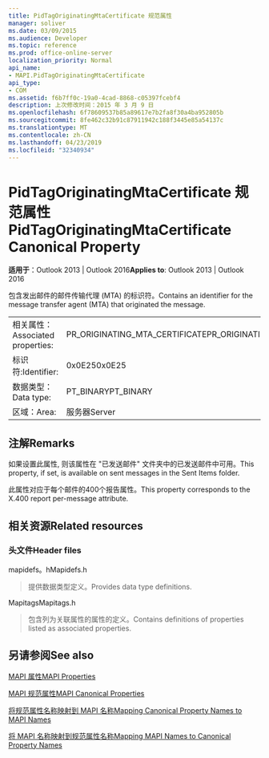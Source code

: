 ```yaml
---
title: PidTagOriginatingMtaCertificate 规范属性
manager: soliver
ms.date: 03/09/2015
ms.audience: Developer
ms.topic: reference
ms.prod: office-online-server
localization_priority: Normal
api_name:
- MAPI.PidTagOriginatingMtaCertificate
api_type:
- COM
ms.assetid: f6b7ff0c-19a0-4cad-8868-c05397fcebf4
description: 上次修改时间：2015 年 3 月 9 日
ms.openlocfilehash: 6f78609537b85a89617e7b2fa8f30a4ba952805b
ms.sourcegitcommit: 8fe462c32b91c87911942c188f3445e85a54137c
ms.translationtype: MT
ms.contentlocale: zh-CN
ms.lasthandoff: 04/23/2019
ms.locfileid: "32340934"
---
```

# <a name="pidtagoriginatingmtacertificate-canonical-property"></a><span data-ttu-id="789b1-103">PidTagOriginatingMtaCertificate 规范属性</span><span class="sxs-lookup"><span data-stu-id="789b1-103">PidTagOriginatingMtaCertificate Canonical Property</span></span>

  
  
<span data-ttu-id="789b1-104">**适用于**：Outlook 2013 | Outlook 2016</span><span class="sxs-lookup"><span data-stu-id="789b1-104">**Applies to**: Outlook 2013 | Outlook 2016</span></span> 
  
<span data-ttu-id="789b1-105">包含发出邮件的邮件传输代理 (MTA) 的标识符。</span><span class="sxs-lookup"><span data-stu-id="789b1-105">Contains an identifier for the message transfer agent (MTA) that originated the message.</span></span>
  
|||
|:-----|:-----|
|<span data-ttu-id="789b1-106">相关属性：</span><span class="sxs-lookup"><span data-stu-id="789b1-106">Associated properties:</span></span>  <br/> |<span data-ttu-id="789b1-107">PR_ORIGINATING_MTA_CERTIFICATE</span><span class="sxs-lookup"><span data-stu-id="789b1-107">PR_ORIGINATING_MTA_CERTIFICATE</span></span>  <br/> |
|<span data-ttu-id="789b1-108">标识符:</span><span class="sxs-lookup"><span data-stu-id="789b1-108">Identifier:</span></span>  <br/> |<span data-ttu-id="789b1-109">0x0E25</span><span class="sxs-lookup"><span data-stu-id="789b1-109">0x0E25</span></span>  <br/> |
|<span data-ttu-id="789b1-110">数据类型：</span><span class="sxs-lookup"><span data-stu-id="789b1-110">Data type:</span></span>  <br/> |<span data-ttu-id="789b1-111">PT_BINARY</span><span class="sxs-lookup"><span data-stu-id="789b1-111">PT_BINARY</span></span>  <br/> |
|<span data-ttu-id="789b1-112">区域：</span><span class="sxs-lookup"><span data-stu-id="789b1-112">Area:</span></span>  <br/> |<span data-ttu-id="789b1-113">服务器</span><span class="sxs-lookup"><span data-stu-id="789b1-113">Server</span></span>  <br/> |
   
## <a name="remarks"></a><span data-ttu-id="789b1-114">注解</span><span class="sxs-lookup"><span data-stu-id="789b1-114">Remarks</span></span>

<span data-ttu-id="789b1-115">如果设置此属性, 则该属性在 "已发送邮件" 文件夹中的已发送邮件中可用。</span><span class="sxs-lookup"><span data-stu-id="789b1-115">This property, if set, is available on sent messages in the Sent Items folder.</span></span>
  
<span data-ttu-id="789b1-116">此属性对应于每个邮件的400个报告属性。</span><span class="sxs-lookup"><span data-stu-id="789b1-116">This property corresponds to the X.400 report per-message attribute.</span></span>
  
## <a name="related-resources"></a><span data-ttu-id="789b1-117">相关资源</span><span class="sxs-lookup"><span data-stu-id="789b1-117">Related resources</span></span>

### <a name="header-files"></a><span data-ttu-id="789b1-118">头文件</span><span class="sxs-lookup"><span data-stu-id="789b1-118">Header files</span></span>

<span data-ttu-id="789b1-119">mapidefs。h</span><span class="sxs-lookup"><span data-stu-id="789b1-119">Mapidefs.h</span></span>
  
> <span data-ttu-id="789b1-120">提供数据类型定义。</span><span class="sxs-lookup"><span data-stu-id="789b1-120">Provides data type definitions.</span></span>
    
<span data-ttu-id="789b1-121">Mapitags</span><span class="sxs-lookup"><span data-stu-id="789b1-121">Mapitags.h</span></span>
  
> <span data-ttu-id="789b1-122">包含列为关联属性的属性的定义。</span><span class="sxs-lookup"><span data-stu-id="789b1-122">Contains definitions of properties listed as associated properties.</span></span>
    
## <a name="see-also"></a><span data-ttu-id="789b1-123">另请参阅</span><span class="sxs-lookup"><span data-stu-id="789b1-123">See also</span></span>



[<span data-ttu-id="789b1-124">MAPI 属性</span><span class="sxs-lookup"><span data-stu-id="789b1-124">MAPI Properties</span></span>](mapi-properties.md)
  
[<span data-ttu-id="789b1-125">MAPI 规范属性</span><span class="sxs-lookup"><span data-stu-id="789b1-125">MAPI Canonical Properties</span></span>](mapi-canonical-properties.md)
  
[<span data-ttu-id="789b1-126">将规范属性名称映射到 MAPI 名称</span><span class="sxs-lookup"><span data-stu-id="789b1-126">Mapping Canonical Property Names to MAPI Names</span></span>](mapping-canonical-property-names-to-mapi-names.md)
  
[<span data-ttu-id="789b1-127">将 MAPI 名称映射到规范属性名称</span><span class="sxs-lookup"><span data-stu-id="789b1-127">Mapping MAPI Names to Canonical Property Names</span></span>](mapping-mapi-names-to-canonical-property-names.md)

